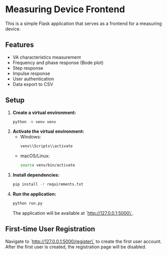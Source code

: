 # Measuring Device Frontend

This is a simple Flask application that serves as a frontend for a measuring device.

## Features

- VA characteristics measurement
- Frequency and phase response (Bode plot)
- Step response
- Impulse response
- User authentication
- Data export to CSV

## Setup

1.  **Create a virtual environment:**
    ```bash
    python -m venv venv
    ```
2.  **Activate the virtual environment:**
    -   Windows:
        ```bash
        venv\\Scripts\\activate
        ```
    -   macOS/Linux:
        ```bash
        source venv/bin/activate
        ```
3.  **Install dependencies:**
    ```bash
    pip install -r requirements.txt
    ```
4.  **Run the application:**
    ```bash
    python run.py
    ```
    The application will be available at \`http://127.0.0.1:5000\`.

## First-time User Registration
Navigate to \`http://127.0.0.1:5000/register\` to create the first user account. After the first user is created, the registration page will be disabled.
